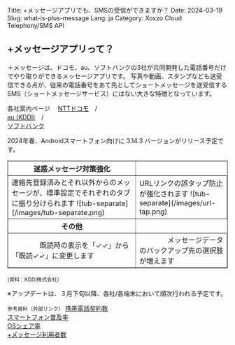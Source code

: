 Title: +メッセージアプリでも、SMSの受信ができますか？
Date: 2024-03-19
Slug: what-is-plus-message
Lang: ja
Category: Xoxzo Cloud Telephony/SMS API

## +メッセージアプリって？

＋メッセージは、ドコモ、au、ソフトバンクの3社が共同開発した電話番号だけでやり取りができるメッセージアプリです。 写真や動画、スタンプなども送受信できる点が、従来の電話番号をあて先としてショートメッセージを送受信するSMS（ショートメッセージサービス）にはない大きな特徴となっています。

各社案内ページ　
[NTTドコモ](https://www.docomo.ne.jp/service/plus_message/about/)　/  
[au (KDDI)](https://www.au.com/mobile/service/plus-message/)　/  
[ソフトバンク](https://www.softbank.jp/mobile/service/plus-message/)

2024年春、Androidスマートフォン向けに 3.14.3 バージョンがリリース予定です。<br>

<table border="1">
  <tr>
    <th>迷惑メッセージ対策強化</th>
  </tr>
  <tr>
    <td>
      連絡先登録済みとそれ以外からのメッセージが、標準設定でそれぞれのタブに振り分けられます
      ![tub-separate](/images/tub-separate.png)
    </td>
    <td>
	URLリンクの誤タップ防止が強化されます
      ![tub-separate](/images/url-tap.png)
    </td>
  </tr>
  <tr>
    <th>その他</th>
  </tr>
  <tr>
    <td>
　　　　既読時の表示を「✓✓」から「既読✓✓」に変更します
    </td>
    <td>
　　　　メッセージデータのバックアップ先の選択肢が増えます
    </td>
  </tr>
</table>
<small>(資料：KDDI株式会社）</small>

※アップデートは、３月下旬以降、各社/各端末において順次行われる予定です。


<small>参考資料（外部リンク）</small>
[携帯電話契約数](https://www.tca.or.jp/database/index.html)</br>
[スマートフォン普及率](https://www.soumu.go.jp/johotsusintokei/whitepaper/ja/r04/html/nd238110.html)</br>
[OSシェア率](https://mmdlabo.jp/investigation/detail_2288.html)</br>
[+メ゙ッセージ利用者数](https://www.docomo.ne.jp/binary/pdf/info/news_release/topics_240206_00.pdf)


 